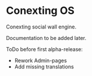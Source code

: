 Conexting OS
=========

Conexting social wall engine.

Documentation to be added later.

ToDo before first alpha-release:
- Rework Admin-pages
- Add missing translations
